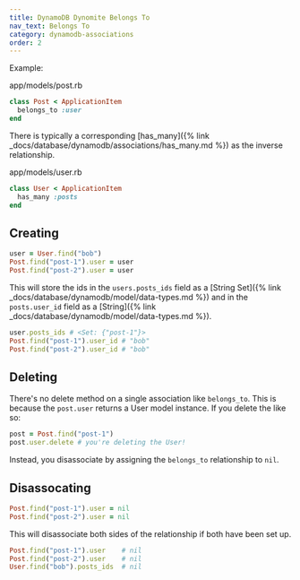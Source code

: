 ```yaml
---
title: DynamoDB Dynomite Belongs To
nav_text: Belongs To
category: dynamodb-associations
order: 2
---
```


Example:

app/models/post.rb

```ruby
class Post < ApplicationItem
  belongs_to :user
end
```

There is typically a corresponding [has_many]({% link _docs/database/dynamodb/associations/has_many.md %}) as the inverse relationship.

app/models/user.rb

```ruby
class User < ApplicationItem
  has_many :posts
end
```

## Creating

```ruby
user = User.find("bob")
Post.find("post-1").user = user
Post.find("post-2").user = user
```

This will store the ids in the `users.posts_ids` field as a [String Set]({% link _docs/database/dynamodb/model/data-types.md %}) and in the `posts.user_id` field as a [String]({% link _docs/database/dynamodb/model/data-types.md %}).

```ruby
user.posts_ids # <Set: {"post-1"}>
Post.find("post-1").user_id # "bob"
Post.find("post-2").user_id # "bob"
```

## Deleting

There's no delete method on a single association like `belongs_to`. This is because the `post.user` returns a User model instance. If you delete the like so:

```ruby
post = Post.find("post-1")
post.user.delete # you're deleting the User!
```

Instead, you disassociate by assigning the `belongs_to` relationship to `nil`.

## Disassocating

```ruby
Post.find("post-1").user = nil
Post.find("post-2").user = nil
```

This will disassociate both sides of the relationship if both have been set up.

```ruby
Post.find("post-1").user    # nil
Post.find("post-2").user    # nil
User.find("bob").posts_ids  # nil
```

